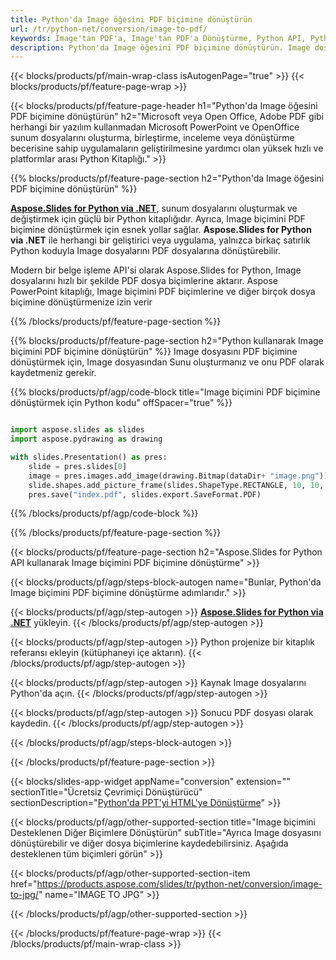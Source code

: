```yaml
---
title: Python'da Image öğesini PDF biçimine dönüştürün
url: /tr/python-net/conversion/image-to-pdf/
keywords: Image'tan PDF'a, Image'tan PDF'a Dönüştürme, Python API, Python Kitaplığı, Image, PDF
description: Python'da Image öğesini PDF biçimine dönüştürün. Image dosyalarını PDF dosyalarına dönüştürmek için Python kitaplık API'sini kullanın
---
```


{{< blocks/products/pf/main-wrap-class isAutogenPage="true" >}}
{{< blocks/products/pf/feature-page-wrap >}}

{{< blocks/products/pf/feature-page-header h1="Python'da Image öğesini PDF biçimine dönüştürün" h2="Microsoft veya Open Office, Adobe PDF gibi herhangi bir yazılım kullanmadan Microsoft PowerPoint ve OpenOffice sunum dosyalarını oluşturma, birleştirme, inceleme veya dönüştürme becerisine sahip uygulamaların geliştirilmesine yardımcı olan yüksek hızlı ve platformlar arası Python Kitaplığı." >}}

{{% blocks/products/pf/feature-page-section h2="Python'da Image öğesini PDF biçimine dönüştürün" %}}

[**Aspose.Slides for Python via .NET**](https://products.aspose.com/slides/tr/python-net/), sunum dosyalarını oluşturmak ve değiştirmek için güçlü bir Python kitaplığıdır. Ayrıca, Image biçimini PDF biçimine dönüştürmek için esnek yollar sağlar. **Aspose.Slides for Python via .NET** ile herhangi bir geliştirici veya uygulama, yalnızca birkaç satırlık Python koduyla Image dosyalarını PDF dosyalarına dönüştürebilir.

Modern bir belge işleme API'si olarak Aspose.Slides for Python, Image dosyalarını hızlı bir şekilde PDF dosya biçimlerine aktarır. Aspose PowerPoint kitaplığı, Image biçimini PDF biçimlerine ve diğer birçok dosya biçimine dönüştürmenize izin verir

{{% /blocks/products/pf/feature-page-section %}}

{{% blocks/products/pf/feature-page-section  h2="Python kullanarak Image biçimini PDF biçimine dönüştürün" %}}
Image dosyasını PDF biçimine dönüştürmek için, Image dosyasından Sunu oluşturmanız ve onu PDF olarak kaydetmeniz gerekir.

{{% blocks/products/pf/agp/code-block title="Image biçimini PDF biçimine dönüştürmek için Python kodu" offSpacer="true" %}}

```python

import aspose.slides as slides
import aspose.pydrawing as drawing

with slides.Presentation() as pres:
    slide = pres.slides[0]
    image = pres.images.add_image(drawing.Bitmap(dataDir+ "image.png"))
	slide.shapes.add_picture_frame(slides.ShapeType.RECTANGLE, 10, 10, 100, 100, image)
    pres.save("index.pdf", slides.export.SaveFormat.PDF)

```


{{% /blocks/products/pf/agp/code-block %}}

{{% /blocks/products/pf/feature-page-section %}}

{{< blocks/products/pf/feature-page-section  h2="Aspose.Slides for Python API kullanarak Image biçimini PDF biçimine dönüştürme" >}}

{{< blocks/products/pf/agp/steps-block-autogen name="Bunlar, Python'da Image biçimini PDF biçimine dönüştürme adımlarıdır." >}}

{{< blocks/products/pf/agp/step-autogen >}}
[**Aspose.Slides for Python via .NET**](https://products.aspose.com/slides/tr/python-net/) yükleyin.
{{< /blocks/products/pf/agp/step-autogen >}}

{{< blocks/products/pf/agp/step-autogen >}}
Python projenize bir kitaplık referansı ekleyin (kütüphaneyi içe aktarın).
{{< /blocks/products/pf/agp/step-autogen >}}

{{< blocks/products/pf/agp/step-autogen >}}
Kaynak Image dosyalarını Python'da açın.
{{< /blocks/products/pf/agp/step-autogen >}}

{{< blocks/products/pf/agp/step-autogen >}}
Sonucu PDF dosyası olarak kaydedin.
{{< /blocks/products/pf/agp/step-autogen >}}

{{< /blocks/products/pf/agp/steps-block-autogen >}}

{{< /blocks/products/pf/feature-page-section >}}

{{< blocks/slides-app-widget  appName="conversion" extension="" sectionTitle="Ücretsiz Çevrimiçi Dönüştürücü" sectionDescription="[Python'da PPT'yi HTML'ye Dönüştürme](https://products.aspose.com/slides/tr/python-net/conversion/ppt-to-html/)" >}}

{{< blocks/products/pf/agp/other-supported-section title="Image biçimini Desteklenen Diğer Biçimlere Dönüştürün" subTitle="Ayrıca Image dosyasını dönüştürebilir ve diğer dosya biçimlerine kaydedebilirsiniz. Aşağıda desteklenen tüm biçimleri görün" >}}

{{< blocks/products/pf/agp/other-supported-section-item href="https://products.aspose.com/slides/tr/python-net/conversion/image-to-jpg/" name="IMAGE TO JPG" >}}


{{< /blocks/products/pf/agp/other-supported-section >}}

{{< /blocks/products/pf/feature-page-wrap >}}
{{< /blocks/products/pf/main-wrap-class >}}
